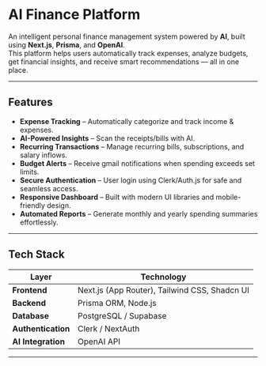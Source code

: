 #  AI Finance Platform

An intelligent personal finance management system powered by **AI**, built using **Next.js**, **Prisma**, and **OpenAI**.  
This platform helps users automatically track expenses,
analyze budgets, get financial insights, and receive smart recommendations — all in one place.

---

##  Features

-  **Expense Tracking** – Automatically categorize and track income & expenses.  
-  **AI-Powered Insights** – Scan the receipts/bills with AI.  
-  **Recurring Transactions** – Manage recurring bills, subscriptions, and salary inflows.  
-  **Budget Alerts** – Receive gmail notifications when spending exceeds set limits.  
-  **Secure Authentication** – User login using Clerk/Auth.js for safe and seamless access.  
-  **Responsive Dashboard** – Built with modern UI libraries and mobile-friendly design.  
-  **Automated Reports** – Generate monthly and yearly spending summaries effortlessly.  

---

## Tech Stack

| Layer | Technology |
|-------|-------------|
| **Frontend** | Next.js (App Router), Tailwind CSS, Shadcn UI |
| **Backend** | Prisma ORM, Node.js |
| **Database** | PostgreSQL / Supabase |
| **Authentication** | Clerk / NextAuth |
| **AI Integration** | OpenAI API | Gemini

---


